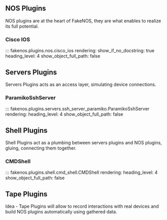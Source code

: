 ## NOS Plugins

NOS plugins are at the heart of FakeNOS, they are what enables to realize its
full potential.

### Cisco IOS

::: fakenos.plugins.nos.cisco_ios
    rendering:
      show_if_no_docstring: true
	  heading_level: 4
	  show_object_full_path: false

## Servers Plugins

Servers Plugins acts as an access layer, simulating device connections.

### ParamikoSshServer

::: fakenos.plugins.servers.ssh_server_paramiko.ParamikoSshServer
    rendering:
	  heading_level: 4
	  show_object_full_path: false

## Shell Plugins

Shell Plugins act as a plumbing between servers plugins and NOS plugins,
gluing, connecting them together.

### CMDShell

::: fakenos.plugins.shell.cmd_shell.CMDShell
    rendering:
	  heading_level: 4
	  show_object_full_path: false

## Tape Plugins

Idea - Tape Plugins will allow to record interactions with real devices and build
NOS plugins automatically using gathered data.